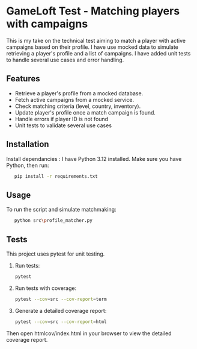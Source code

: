 # GameLoft Test - Matching players with campaigns

This is my take on the technical test aiming to match a player with active campaigns based on their profile.
I have use mocked data to simulate retrieving a player's profile and a list of campaigns.
I have added unit tests to handle several use cases and error handling.

## Features

- Retrieve a player's profile from a mocked database.
- Fetch active campaigns from a mocked service.
- Check matching criteria (level, country, inventory).
- Update player's profile once a match campaign is found.
- Handle errors if player ID is not found
- Unit tests to validate several use cases

## Installation

Install dependancies :
I have Python 3.12 installed. Make sure you have Python, then run:

```bash
   pip install -r requirements.txt
```

## Usage

To run the script and simulate matchmaking:
```bash
   python src\profile_matcher.py
```

## Tests

This project uses pytest for unit testing.

1. Run tests:
   ```bash
   pytest
   ```
2. Run tests with coverage:
   ```bash
   pytest --cov=src --cov-report=term
   ```
3. Generate a detailed coverage report:
   ```bash
   pytest --cov=src --cov-report=html
   ```
Then open htmlcov/index.html in your browser to view the detailed coverage report.
